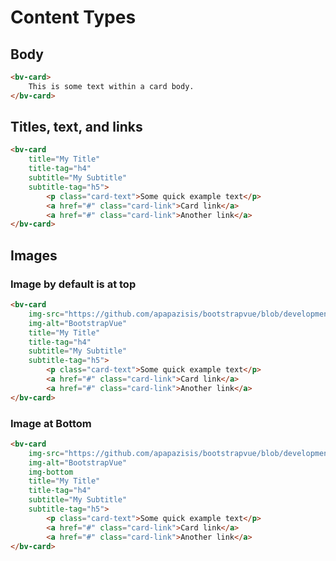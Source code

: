 <h1>Content Types</h1>

<h2>Body</h2>

```html
<bv-card>
    This is some text within a card body.
</bv-card>
```

<h2>Titles, text, and links</h2>

```html
<bv-card
    title="My Title"
    title-tag="h4"
    subtitle="My Subtitle"
    subtitle-tag="h5">
        <p class="card-text">Some quick example text</p>
        <a href="#" class="card-link">Card link</a>
        <a href="#" class="card-link">Another link</a>
</bv-card>
```

<h2>Images</h2>
<h3>Image by default is at top</h3>

```html
<bv-card
    img-src="https://github.com/apapazisis/bootstrapvue/blob/development/media/logo.jpg?raw=true"
    img-alt="BootstrapVue"
    title="My Title"
    title-tag="h4"
    subtitle="My Subtitle"
    subtitle-tag="h5">
        <p class="card-text">Some quick example text</p>
        <a href="#" class="card-link">Card link</a>
        <a href="#" class="card-link">Another link</a>
</bv-card>
```
<h3>Image at Bottom</h3>

```html
<bv-card
    img-src="https://github.com/apapazisis/bootstrapvue/blob/development/media/logo.jpg?raw=true"
    img-alt="BootstrapVue"
    img-bottom
    title="My Title"
    title-tag="h4"
    subtitle="My Subtitle"
    subtitle-tag="h5">
        <p class="card-text">Some quick example text</p>
        <a href="#" class="card-link">Card link</a>
        <a href="#" class="card-link">Another link</a>
</bv-card>
```

